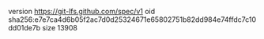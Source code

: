 version https://git-lfs.github.com/spec/v1
oid sha256:e7e7ca4d6b05f2ac7d0d25324671e65802751b82dd984e74ffdc7c10dd01de7b
size 13908
